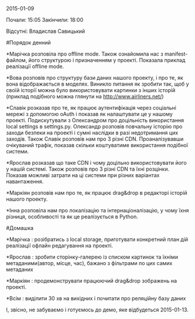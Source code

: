 2015-01-09

Почали:    15:05
Закінчили: 18:00

Відсутні:
Владислав Савицький

#Порядок денний

*Марічка розповіла про offline mode. Також ознайомила нас з manifest-файлом, його структурою і призначенням у проекті. Показала приклад реалізації offline mode.

*Вова розповів про структуру бази даних нашого проекту, і про те, як вона відображається в моделях. Виникло питання як зробити так, щоб у своїй історії можна було використовувати картинки з інших історій (приклад подібного можна глянути на http://www.airliners.net/)

*Славік розказав про те, як працює аутентифікація через соціальні мережі з допомогою oAuth і показав як налаштувати це у нашому проекті. Подискутували з Олександром про доцільність використання local settings в settings.py. Олександр розповів повчальну історію про заходи безпеки на проекті і сумні наслідки в разі недотримання цих заходів. Також Славік розповів нам про 3 різні CDN. Проаналізувавши очікуваний трафік, показав скільки коштуватиме використання подібної системи.

*Ярослав розказав що таке CDN і чому доцільно використовувати його у нашій системі. Також розповів про 3 різні CDN та їхні розцінки. Показав можливі затрати на ці системи при різних варіантах навантаження.

*Маркіян розповів нам про те, як працює drag&drop в редакторі історій нашого проекту.

*Інна розповіла нам про локалізацію та інтернаціоналізацію, у чому їхня різниця, особливості та як це реалізується в Python.

#Домашка

*Марічка : розібратись з local storage, приготувати конкретний план дій реалізації офлайн редагування на проекті.

*Ярослав : зробити сторінку-галерею із списком картинок та їхніми метаданими(автор, місце, час), бажано з фільтрами по цих самих метаданих

*Маркіян : продемонструвати працюючий drag&drop зображень на проекті.

*Всім : виділити 30 хв на вихідних і почитати про реляційну базу даних

І, звісно, не забуваємо і готуємось до демо, яке відбудеться 2015-01-13.
